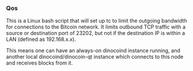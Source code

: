 ### Qos ###

This is a Linux bash script that will set up tc to limit the outgoing bandwidth for connections to the Bitcoin network. It limits outbound TCP traffic with a source or destination port of 23202, but not if the destination IP is within a LAN (defined as 192.168.x.x).

This means one can have an always-on dinocoind instance running, and another local dinocoind/dinocoin-qt instance which connects to this node and receives blocks from it.
